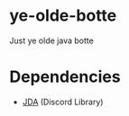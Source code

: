 # ye-olde-botte
Just ye olde java botte

# Dependencies

* [JDA](https://github.com/DV8FromTheWorld/JDA) (Discord Library)
